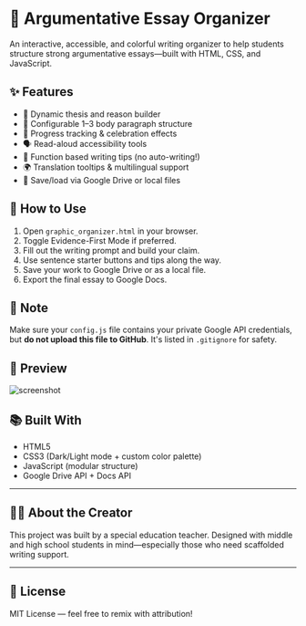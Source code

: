 # 🧠 Argumentative Essay Organizer

An interactive, accessible, and colorful writing organizer to help students structure strong argumentative essays—built with HTML, CSS, and JavaScript.

## ✨ Features

- 🎯 Dynamic thesis and reason builder
- 🧩 Configurable 1–3 body paragraph structure
- 🎉 Progress tracking & celebration effects
- 🗣️ Read-aloud accessibility tools
- 🧠 Function based writing tips (no auto-writing!)
- 🌍 Translation tooltips & multilingual support
- 📝 Save/load via Google Drive or local files

## 🚀 How to Use

1. Open `graphic_organizer.html` in your browser.
2. Toggle Evidence-First Mode if preferred.
3. Fill out the writing prompt and build your claim.
4. Use sentence starter buttons and tips along the way.
5. Save your work to Google Drive or as a local file.
6. Export the final essay to Google Docs.

## 🔐 Note

Make sure your `config.js` file contains your private Google API credentials, but **do not upload this file to GitHub**. It's listed in `.gitignore` for safety.

## 📸 Preview

![screenshot](preview.png) <!-- Optional, replace with a real screenshot later -->

## 📚 Built With

- HTML5
- CSS3 (Dark/Light mode + custom color palette)
- JavaScript (modular structure)
- Google Drive API + Docs API

---

## 🙋‍♀️ About the Creator

This project was built by a special education teacher. Designed with middle and high school students in mind—especially those who need scaffolded writing support.

---

## 📄 License

MIT License — feel free to remix with attribution!
